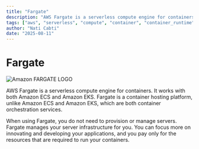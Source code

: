 ```yaml
---
title: "Fargate"
description: "AWS Fargate is a serverless compute engine for containers. It works with both Amazon ECS and Amazon EKS."
tags: ["aws", "serverless", "compute", "container", "container_runtime"]
author: "Nati Cabti"
date: "2025-08-11"
---
```


# Fargate

<div class="aws__ImageCentered">
<img style={{ width: '96px', overflowX: 'auto' }} src="/img/aws/aws-logo-fargate.png" alt="Amazon FARGATE LOGO" />
</div>

AWS Fargate is a serverless compute engine for containers. It works with both Amazon ECS and Amazon EKS. Fargate is a container hosting platform, unlike Amazon ECS and Amazon EKS, which are both container orchestration services.

When using Fargate, you do not need to provision or manage servers. Fargate manages your server infrastructure for you. You can focus more on innovating and developing your applications, and you pay only for the resources that are required to run your containers.
